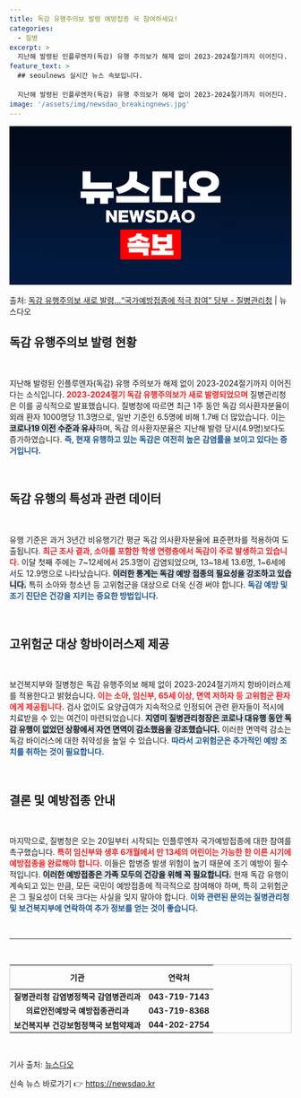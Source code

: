 ```yaml
---
title: 독감 유행주의보 발령 예방접종 꼭 참여하세요!
categories:
  - 질병
excerpt: >
  지난해 발령된 인플루엔자(독감) 유행 주의보가 해제 없이 2023-2024절기까지 이어진다. 질병관리청은 1…
feature_text: >
  ## seoulnews 실시간 뉴스 속보입니다.

  지난해 발령된 인플루엔자(독감) 유행 주의보가 해제 없이 2023-2024절기까지 이어진다. 질병관리청은 1…
image: '/assets/img/newsdao_breakingnews.jpg'
---
```


![뉴스다오 속보](/assets/img/newsdao_breakingnews.jpg)

<p>출처: <a href="https://newsdao.kr/1950" rel="dofollow">독감 유행주의보 새로 발령…“국가예방접종에 적극 참여” 당부 - 질병관리청</a> | 뉴스다오</p>

<h2 data-ke-size="size26">독감 유행주의보 발령 현황</h2>

<p data-ke-size="size16">&nbsp;</p>

<p data-ke-size="size16">지난해 발령된 인플루엔자(독감) 유행 주의보가 해제 없이 2023-2024절기까지 이어진다는 소식입니다. <b><span style="color: #ee2323;">2023-2024절기 독감 유행주의보가 새로 발령되었으며</span></b> 질병관리청은 이를 공식적으로 발표했습니다. 질병청에 따르면 최근 1주 동안 독감 의사환자분율이 외래 환자 1000명당 11.3명으로, 일반 기준인 6.5명에 비해 1.7배 더 많았습니다. 이는 <b><span style="background-color: #21538527;">코로나19 이전 수준과 유사</span></b>하며, 독감 의사환자분율은 지난해 발령 당시(4.9명)보다도 증가하였습니다. <b><span style="color: #1a5490;">즉, 현재 유행하고 있는 독감은 여전히 높은 감염률을 보이고 있다는 증거입니다.</span></b></p>

<p data-ke-size="size16">&nbsp;</p>

<h2 data-ke-size="size26">독감 유행의 특성과 관련 데이터</h2>

<p data-ke-size="size16">&nbsp;</p>

<p data-ke-size="size16">유행 기준은 과거 3년간 비유행기간 평균 독감 의사환자분율에 표준편차를 적용하여 도출됩니다. <b><span style="color: #ee2323;">최근 조사 결과, 소아를 포함한 학생 연령층에서 독감이 주로 발생하고 있습니다.</span></b> 이달 첫째 주에는 7~12세에서 25.3명이 감염되었으며, 13~18세 13.6명, 1~6세에서도 12.9명으로 나타났습니다. <b><span style="background-color: #21538527;">이러한 통계는 독감 예방 접종의 필요성을 강조하고 있습니다.</span></b> 특히 소아와 청소년 등 고위험군을 대상으로 더욱 신경 써야 합니다. <b><span style="color: #1a5490;">독감 예방 및 조기 진단은 건강을 지키는 중요한 방법입니다.</span></b></p>

<p data-ke-size="size16">&nbsp;</p>

<h2 data-ke-size="size26">고위험군 대상 항바이러스제 제공</h2>

<p data-ke-size="size16">&nbsp;</p>

<p data-ke-size="size16">보건복지부와 질병청은 독감 유행주의보 해제 없이 2023-2024절기까지 항바이러스제를 적용한다고 밝혔습니다. <b><span style="color: #ee2323;">이는 소아, 임신부, 65세 이상, 면역 저하자 등 고위험군 환자에게 제공됩니다.</span></b> 검사 없이도 요양급여가 지속적으로 인정되어 관련 환자들이 적시에 치료받을 수 있는 여건이 마련되었습니다. <b><span style="background-color: #21538527;">지영미 질병관리청장은 코로나 대유행 동안 독감 유행이 없었던 상황에서 자연 면역이 감소했음을 강조했습니다.</span></b> 이러한 면역력 감소는 독감 바이러스에 대한 취약성을 높일 수 있습니다. <b><span style="color: #1a5490;">따라서 고위험군은 추가적인 예방 조치를 취하는 것이 필요합니다.</span></b></p>

<p data-ke-size="size16">&nbsp;</p>

<h2 data-ke-size="size26">결론 및 예방접종 안내</h2>

<p data-ke-size="size16">&nbsp;</p>

<p data-ke-size="size16">마지막으로, 질병청은 오는 20일부터 시작되는 인플루엔자 국가예방접종에 대한 참여를 촉구했습니다. <b><span style="color: #ee2323;">특히 임신부와 생후 6개월에서 만 13세의 어린이는 가능한 한 이른 시기에 예방접종을 완료해야 합니다.</span></b> 이들은 합병증 발생 위험이 높기 때문에 조기 예방이 필수적입니다. <b><span style="background-color: #21538527;">이러한 예방접종은 가족 모두의 건강을 위해 꼭 필요합니다.</span></b> 현재 독감 유행이 계속되고 있는 만큼, 모든 국민이 예방접종에 적극적으로 참여해야 하며, 특히 고위험군은 그 필요성이 더욱 크다는 사실을 잊지 말아야 합니다. <b><span style="color: #1a5490;">이와 관련된 문의는 질병관리청 및 보건복지부에 연락하여 추가 정보를 얻는 것이 좋습니다.</span></b></p>

<p data-ke-size="size16">&nbsp;</p>

<hr/>

<p data-ke-size="size16">&nbsp;</p>

<table style="width: 100%; border: 1px solid #ccc;">
  <thead>
    <tr>
      <th style="text-align: center; height: 35px;"><b>기관</b></th>
      <th style="text-align: center; height: 35px;"><b>연락처</b></th>
    </tr>
  </thead>
  <tbody>
    <tr>
      <td style="text-align: center; height: 17px;"><b>질병관리청 감염병정책국 감염병관리과</b></td>
      <td style="text-align: center; height: 17px;"><b>043-719-7143</b></td>
    </tr>
    <tr>
      <td style="text-align: center; height: 17px;"><b>의료안전예방국 예방접종관리과</b></td>
      <td style="text-align: center; height: 17px;"><b>043-719-8368</b></td>
    </tr>
    <tr>
      <td style="text-align: center; height: 17px;"><b>보건복지부 건강보험정책국 보험약제과</b></td>
      <td style="text-align: center; height: 17px;"><b>044-202-2754</b></td>
    </tr>
  </tbody>
</table>

<p data-ke-size="size16">&nbsp;</p>

<p data-ke-size="size16">기사 출처: <a href="https://newsdao.kr/1950">뉴스다오</a></p> 

신속 뉴스 바로가기 👉 <a href="https://newsdao.kr" rel="dofollow">https://newsdao.kr</a>


